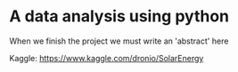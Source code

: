 # A data analysis using python

When we finish the project we must write an 'abstract' here

Kaggle: https://www.kaggle.com/dronio/SolarEnergy